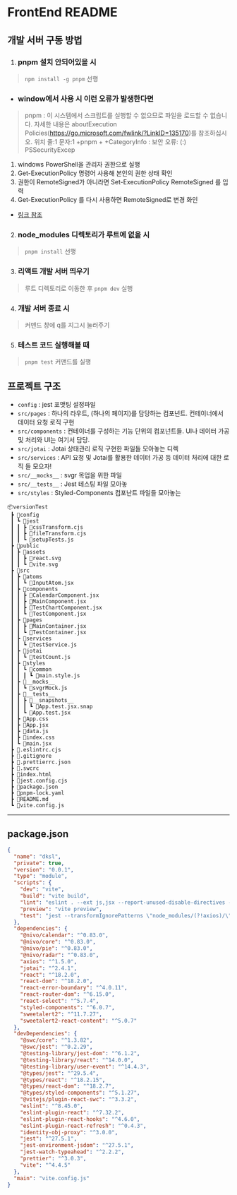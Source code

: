 # FrontEnd README

## 개발 서버 구동 방법
1. ### pnpm 설치 안되어있을 시
> `npm install -g pnpm` 선행

- ### window에서 사용 시 이런 오류가 발생한다면
> pnpm : 이 시스템에서 스크립트를 실행할 수 없으므로 파일을 로드할 수 없습니다. 자세한 내용은 aboutExecution
> Policies(https://go.microsoft.com/fwlink/?LinkID=135170)를 참조하십시오.
> 위치 줄:1 문자:1
> +pnpm
> +
> +CategoryInfo : 보안 오류: (:) PSSecurityExcep
1. windows PowerShell을 관리자 권한으로 실행
2. Get-ExecutionPolicy 명령어 사용해 본인의 권한 상태 확인
3. 권한이 RemoteSigned가 아니라면 Set-ExecutionPolicy RemoteSigned 를 입력
4. Get-ExecutionPolicy 를 다시 사용하면 RemoteSigned로 변경 화인
- [링크 참조](https://velog.io/@ariel1031/Next.js-%EC%8B%9C%EC%9E%91%ED%95%98%EA%B8%B0)


2. ### node_modules 디렉토리가 루트에 없을 시
> `pnpm install` 선행

3. ### 리액트 개발 서버 띄우기
> 루트 디렉토리로 이동한 후 `pnpm dev` 실행

4. ### 개발 서버 종료 시
> 커맨드 창에 q를 지그시 눌러주기

5. ### 테스트 코드 실행해볼 때
> `pnpm test` 커맨드를 실행  



## 프로젝트 구조
- `config` : jest 포맷팅 설정파일
- `src/pages` : 하나의 라우트, (하나의 페이지)를 담당하는 컴포넌트. 컨테이너에서 데이터 요청 로직 구현
- `src/components` : 컨테이너를 구성하는 기능 단위의 컴포넌트들.
UI나 데이터 가공 및 처리와 UI는 여기서 담당.
- `src/jotai` : Jotai 상태관리 로직 구현한 파일들 모아놓는 디렉
- `src/services` : API 요청 및 Jotai를 활용한 데이터 가공 등 데이터 처리에 대한 로직 들 모으자!
- `src/__mocks__` : svgr 목업을 위한 파일
- `src/__tests__` : Jest 테스팅 파일 모아놓
- `src/styles` : Styled-Components 컴포난트 파일들 모아놓는

```
📦versionTest
 ┣ 📂config
 ┃ ┗ 📂jest
 ┃ ┃ ┣ 📜cssTransform.cjs
 ┃ ┃ ┣ 📜fileTransform.cjs
 ┃ ┃ ┗ 📜setupTests.js
 ┣ 📂public
 ┃ ┣ 📂assets
 ┃ ┃ ┣ 📜react.svg
 ┃ ┃ ┗ 📜vite.svg
 ┣ 📂src
 ┃ ┣ 📂atoms
 ┃ ┃ ┗ 📜InputAtom.jsx
 ┃ ┣ 📂components
 ┃ ┃ ┣ 📜CalendarComponent.jsx
 ┃ ┃ ┣ 📜MainComponent.jsx
 ┃ ┃ ┣ 📜TestChartComponent.jsx
 ┃ ┃ ┗ 📜TestComponent.jsx
 ┃ ┣ 📂pages
 ┃ ┃ ┣ 📜MainContainer.jsx
 ┃ ┃ ┗ 📜TestContainer.jsx
 ┃ ┣ 📂services
 ┃ ┃ ┗ 📜testService.js
 ┃ ┣ 📂jotai
 ┃ ┃ ┗ 📜testCount.js
 ┃ ┣ 📂styles
 ┃ ┃ ┗ 📂common
 ┃ ┃ ┃ ┗ 📜main.style.js
 ┃ ┣ 📂__mocks__
 ┃ ┃ ┗ 📜svgrMock.js
 ┃ ┣ 📂__tests__
 ┃ ┃ ┣ 📂__snapshots__
 ┃ ┃ ┃ ┗ 📜App.test.jsx.snap
 ┃ ┃ ┗ 📜App.test.jsx
 ┃ ┣ 📜App.css
 ┃ ┣ 📜App.jsx
 ┃ ┣ 📜data.js
 ┃ ┣ 📜index.css
 ┃ ┗ 📜main.jsx
 ┣ 📜.eslintrc.cjs
 ┣ 📜.gitignore
 ┣ 📜.prettierrc.json
 ┣ 📜.swcrc
 ┣ 📜index.html
 ┣ 📜jest.config.cjs
 ┣ 📜package.json
 ┣ 📜pnpm-lock.yaml
 ┣ 📜README.md
 ┗ 📜vite.config.js
 ```

 ---

## package.json
```JSON
{
  "name": "dksl",
  "private": true,
  "version": "0.0.1",
  "type": "module",
  "scripts": {
    "dev": "vite",
    "build": "vite build",
    "lint": "eslint . --ext js,jsx --report-unused-disable-directives --max-warnings 0",
    "preview": "vite preview",
    "test": "jest --transformIgnorePatterns \"node_modules/(?!axios)/\""
  },
  "dependencies": {
    "@nivo/calendar": "^0.83.0",
    "@nivo/core": "^0.83.0",
    "@nivo/pie": "^0.83.0",
    "@nivo/radar": "^0.83.0",
    "axios": "^1.5.0",
    "jotai": "^2.4.1",
    "react": "^18.2.0",
    "react-dom": "^18.2.0",
    "react-error-boundary": "^4.0.11",
    "react-router-dom": "^6.15.0",
    "react-select": "^5.7.4",
    "styled-components": "^6.0.7",
    "sweetalert2": "^11.7.27",
    "sweetalert2-react-content": "^5.0.7"
  },
  "devDependencies": {
    "@swc/core": "^1.3.82",
    "@swc/jest": "^0.2.29",
    "@testing-library/jest-dom": "^6.1.2",
    "@testing-library/react": "^14.0.0",
    "@testing-library/user-event": "^14.4.3",
    "@types/jest": "^29.5.4",
    "@types/react": "^18.2.15",
    "@types/react-dom": "^18.2.7",
    "@types/styled-components": "^5.1.27",
    "@vitejs/plugin-react-swc": "^3.3.2",
    "eslint": "^8.45.0",
    "eslint-plugin-react": "^7.32.2",
    "eslint-plugin-react-hooks": "^4.6.0",
    "eslint-plugin-react-refresh": "^0.4.3",
    "identity-obj-proxy": "^3.0.0",
    "jest": "^27.5.1",
    "jest-environment-jsdom": "^27.5.1",
    "jest-watch-typeahead": "^2.2.2",
    "prettier": "^3.0.3",
    "vite": "^4.4.5"
  },
  "main": "vite.config.js"
}

```
